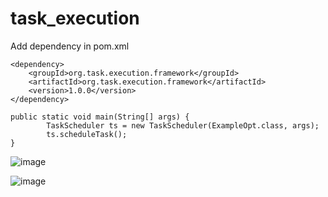 # task_execution

Add dependency in pom.xml
```
<dependency>
	<groupId>org.task.execution.framework</groupId>
	<artifactId>org.task.execution.framework</artifactId>
	<version>1.0.0</version>
</dependency>

public static void main(String[] args) {
        TaskScheduler ts = new TaskScheduler(ExampleOpt.class, args);
        ts.scheduleTask();
}

```
![image](https://user-images.githubusercontent.com/113044143/188921752-ade6dd79-ad0d-42b7-bb8e-d51716f4b6e1.png)


![image](https://user-images.githubusercontent.com/113044143/188921817-1bf5979e-c987-4f32-8038-7a80128ed729.png)
